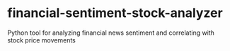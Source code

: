 # financial-sentiment-stock-analyzer
Python tool for analyzing financial news sentiment and correlating with stock price movements
